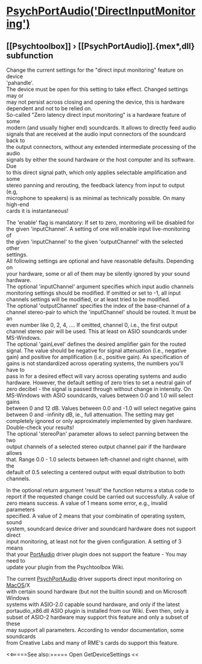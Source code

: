 # [PsychPortAudio('DirectInputMonitoring')](PsychPortAudio-DirectInputMonitoring) 
## [[Psychtoolbox]] &#8250; [[PsychPortAudio]].{mex*,dll} subfunction


Change the current settings for the "direct input monitoring" feature on device  
'pahandle'.  
The device must be open for this setting to take effect. Changed settings may or  
may not persist across closing and opening the device, this is hardware  
dependent and not to be relied on.  
So-called "Zero latency direct input monitoring" is a hardware feature of some  
modern (and usually higher end) soundcards. It allows to directly feed audio  
signals that are received at the audio input connectors of the soundcard back to  
the output connectors, without any extended intermediate processing of the audio  
signals by either the sound hardware or the host computer and its software. Due  
to this direct signal path, which only applies selectable amplification and some  
stereo panning and rerouting, the feedback latency from input to output (e.g,  
microphone to speakers) is as minimal as technically possible. On many high-end  
cards it is instantaneous!  
  
The 'enable' flag is mandatory: If set to zero, monitoring will be disabled for  
the given 'inputChannel'. A setting of one will enable input live-monitoring of  
the given 'inputChannel' to the given 'outputChannel' with the selected other  
settings.  
All following settings are optional and have reasonable defaults. Depending on  
your hardware, some or all of them may be silently ignored by your sound  
hardware.  
The optional 'inputChannel' argument specifies which input audio channels  
monitoring settings should be modified. If omitted or set to -1, all input  
channels settings will be modified, or at least tried to be modified.  
The optional 'outputChannel' specifies the index of the base-channel of a  
channel stereo-pair to which the 'inputChannel' should be routed. It must be an  
even number like 0, 2, 4, .... If omitted, channel 0, i.e., the first output  
channel stereo pair will be used. This at least on ASIO soundcards under  
MS-Windows.  
The optional 'gainLevel' defines the desired amplifier gain for the routed  
signal. The value should be negative for signal attenuation (i.e., negative  
gain) and positive for amplification (i.e., positive gain). As specification of  
gains is not standardized across operating systems, the numbers you'll have to  
pass in for a desired effect will vary across operating systems and audio  
hardware. However, the default setting of zero tries to set a neutral gain of  
zero decibel - the signal is passed through without change in intensity. On  
MS-Windows with ASIO soundcards, values between 0.0 and 1.0 will select gains  
between 0 and 12 dB. Values between 0.0 and -1.0 will select negative gains  
between 0 and -infinity dB, ie., full attenuation. The setting may get  
completely ignored or only approximately implemented by given hardware.  
Double-check your results!  
The optional 'stereoPan' parameter allows to select panning between the two  
output channels of a selected stereo output channel pair if the hardware allows  
that. Range 0.0 - 1.0 selects between left-channel and right channel, with the  
default of 0.5 selecting a centered output with equal distribution to both  
channels.  
  
In the optional return argument 'result' the function returns a status code to  
report if the requested change could be carried out successfully. A value of  
zero means success. A value of 1 means some error, e.g., invalid parameters  
specified. A value of 2 means that your combinatin of operating system, sound  
system, soundcard device driver and soundcard hardware does not support direct  
input monitoring, at least not for the given configuration. A setting of 3 means  
that your [PortAudio](PortAudio) driver plugin does not support the feature - You may need to  
update your plugin from the Psychtoolbox Wiki.  
  
The current [PsychPortAudio](PsychPortAudio) driver supports direct input monitoring on [MacOS](MacOS)/X  
with certain sound hardware (but not the builtin sound) and on Microsoft Windows  
systems with ASIO-2.0 capable sound hardware, and only if the latest  
portaudio\_x86.dll ASIO plugin is installed from our Wiki. Even then, only a  
subset of ASIO-2 hardware may support this feature and only a subset of these  
may support all parameters. According to vendor documentation, some soundcards  
from Creative Labs and many of RME's cards do support this feature.  
  
  


<<=====See also:=====
Open GetDeviceSettings 
<<